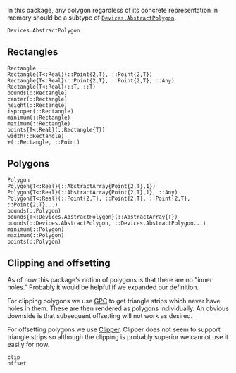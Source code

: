 In this package, any polygon regardless of its concrete representation in memory
should be a subtype of [`Devices.AbstractPolygon`](@ref).

```@docs
Devices.AbstractPolygon
```

## Rectangles

```@docs
Rectangle
Rectangle{T<:Real}(::Point{2,T}, ::Point{2,T})
Rectangle{T<:Real}(::Point{2,T}, ::Point{2,T}, ::Any)
Rectangle{T<:Real}(::T, ::T)
bounds(::Rectangle)
center(::Rectangle)
height(::Rectangle)
isproper(::Rectangle)
minimum(::Rectangle)
maximum(::Rectangle)
points{T<:Real}(::Rectangle{T})
width(::Rectangle)
+(::Rectangle, ::Point)
```

## Polygons

```@docs
Polygon
Polygon{T<:Real}(::AbstractArray{Point{2,T},1})
Polygon{T<:Real}(::AbstractArray{Point{2,T},1}, ::Any)
Polygon{T<:Real}(::Point{2,T}, ::Point{2,T}, ::Point{2,T}, ::Point{2,T}...)
bounds(::Polygon)
bounds{T<:Devices.AbstractPolygon}(::AbstractArray{T})
bounds(::Devices.AbstractPolygon, ::Devices.AbstractPolygon...)
minimum(::Polygon)
maximum(::Polygon)
points(::Polygon)
```

## Clipping and offsetting

As of now this package's notion of polygons is that there are no "inner holes."
Probably it would be helpful if we expanded our definition.

For clipping polygons we use [GPC](http://www.cs.man.ac.uk/~toby/gpc/) to get
triangle strips which never have holes in them. These are then rendered as
polygons individually. An obvious downside is that subsequent offsetting will not
work as desired.

For offsetting polygons we use [Clipper](http://www.angusj.com/delphi/clipper/documentation/Docs/Overview/_Body.htm).
Clipper does not seem to support triangle strips so although the clipping is
probably superior we cannot use it easily for now.

```@docs
clip
offset
```
